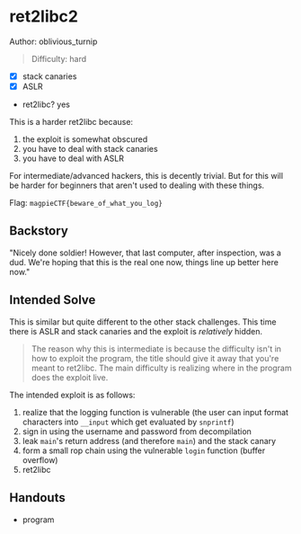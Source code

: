 # ret2libc2

Author: oblivious_turnip

>Difficulty: hard

- [x] stack canaries
- [x] ASLR
- ret2libc? yes

This is a harder ret2libc because:

1. the exploit is somewhat obscured
1. you have to deal with stack canaries
1. you have to deal with ASLR

For intermediate/advanced hackers, this is decently trivial.
But for this will be harder for beginners that aren't used to dealing with
these things.

Flag: `magpieCTF{beware_of_what_you_log}`

## Backstory

"Nicely done soldier! However, that last computer, after inspection, was a dud.
We're hoping that this is the real one now, things line up better here now."

## Intended Solve

This is similar but quite different to the other stack challenges.
This time there is ASLR and stack canaries and the exploit is *relatively* hidden.

>The reason why this is intermediate is because the difficulty isn't in how to exploit the program,
>the title should give it away that you're meant to ret2libc. The main difficulty is realizing
>where in the program does the exploit live.

The intended exploit is as follows:

1. realize that the logging function is vulnerable (the user can input format characters into `__input` which get evaluated by `snprintf`)
1. sign in using the username and password from decompilation
1. leak `main`'s return address (and therefore `main`) and the stack canary
1. form a small rop chain using the vulnerable `login` function (buffer overflow)
1. ret2libc

## Handouts

- program

